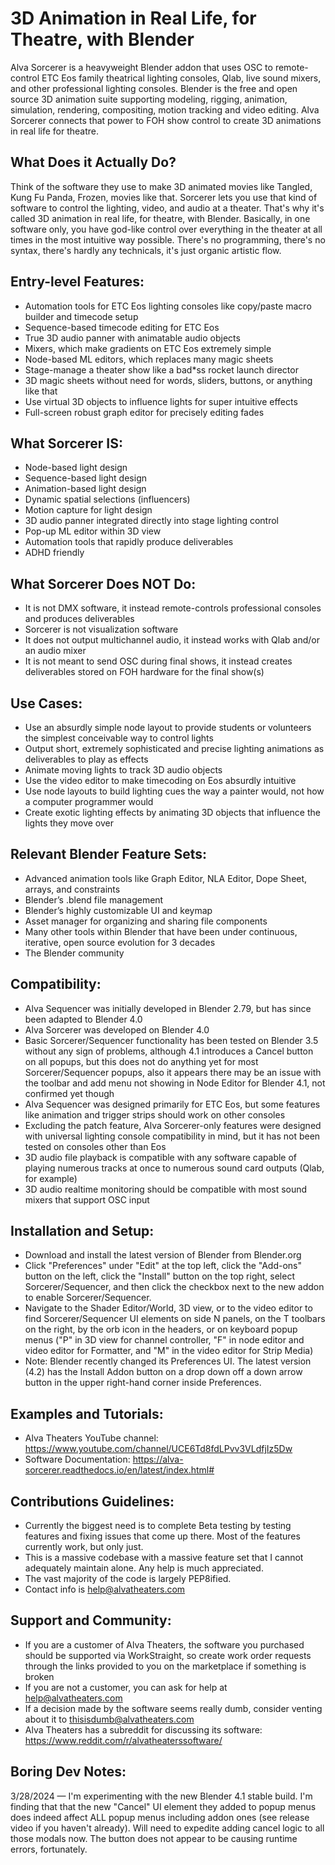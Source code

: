 **3D Animation in Real Life, for Theatre, with Blender**
======================================================================

Alva Sorcerer is a heavyweight Blender addon that uses OSC to remote-control ETC Eos family theatrical lighting consoles, Qlab, live sound mixers, and other professional lighting consoles. Blender is the free and open source 3D animation suite supporting modeling, rigging, animation, simulation, rendering, compositing, motion tracking and video editing. Alva Sorcerer connects that power to FOH show control to create 3D animations in real life for theatre.


**What Does it Actually Do?**
---------------------------------------

Think of the software they use to make 3D animated movies like Tangled, Kung Fu Panda, Frozen, movies like that. Sorcerer lets you use that kind of software to control the lighting, video, and audio at a theater. That's why it's called 3D animation in real life, for theatre, with Blender. Basically, in one software only, you have god-like control over everything in the theater at all times in the most intuitive way possible. There's no programming, there's no syntax, there's hardly any technicals, it's just organic artistic flow.


**Entry-level Features:**
---------------------------------------

- Automation tools for ETC Eos lighting consoles like copy/paste macro builder and timecode setup
- Sequence-based timecode editing for ETC Eos
- True 3D audio panner with animatable audio objects
- Mixers, which make gradients on ETC Eos extremely simple
- Node-based ML editors, which replaces many magic sheets
- Stage-manage a theater show like a bad*ss rocket launch director
- 3D magic sheets without need for words, sliders, buttons, or anything like that
- Use virtual 3D objects to influence lights for super intuitive effects
- Full-screen robust graph editor for precisely editing fades



**What Sorcerer IS:**
---------------------------------------

- Node-based light design
- Sequence-based light design
- Animation-based light design
- Dynamic spatial selections (influencers)
- Motion capture for light design
- 3D audio panner integrated directly into stage lighting control
- Pop-up ML editor within 3D view
- Automation tools that rapidly produce deliverables
- ADHD friendly


**What Sorcerer Does NOT Do:**
---------------------------------------

- It is not DMX software, it instead remote-controls professional consoles and produces deliverables
- Sorcerer is not visualization software
- It does not output multichannel audio, it instead works with Qlab and/or an audio mixer
- It is not meant to send OSC during final shows, it instead creates deliverables stored on FOH hardware for the final show(s)


**Use Cases:**
------------------

- Use an absurdly simple node layout to provide students or volunteers the simplest conceivable way to control lights
- Output short, extremely sophisticated and precise lighting animations as deliverables to play as effects
- Animate moving lights to track 3D audio objects
- Use the video editor to make timecoding on Eos absurdly intuitive
- Use node layouts to build lighting cues the way a painter would, not how a computer programmer would
- Create exotic lighting effects by animating 3D objects that influence the lights they move over


**Relevant Blender Feature Sets:**
---------------------------------------

- Advanced animation tools like Graph Editor, NLA Editor, Dope Sheet, arrays, and constraints 
- Blender’s .blend file management 
- Blender’s highly customizable UI and keymap 
- Asset manager for organizing and sharing file components
- Many other tools within Blender that have been under continuous, iterative, open source evolution for 3 decades
- The Blender community


**Compatibility:**
---------------------------------------

- Alva Sequencer was initially developed in Blender 2.79, but has since been adapted to Blender 4.0
- Alva Sorcerer was developed on Blender 4.0
- Basic Sorcerer/Sequencer functionality has been tested on Blender 3.5 without any sign of problems, although 4.1 introduces a Cancel button on all popups, but this does not do anything yet for most Sorcerer/Sequencer popups, also it appears there may be an issue with the toolbar and add menu not showing in Node Editor for Blender 4.1, not confirmed yet though
- Alva Sequencer was designed primarily for ETC Eos, but some features like animation and trigger strips should work on other consoles
- Excluding the patch feature, Alva Sorcerer-only features were designed with universal lighting console compatibility in mind, but it has not been tested on consoles other than Eos
- 3D audio file playback is compatible with any software capable of playing numerous tracks at once to numerous sound card outputs (Qlab, for example)
- 3D audio realtime monitoring should be compatible with most sound mixers that support OSC input


**Installation and Setup:**
---------------------------------------

- Download and install the latest version of Blender from Blender.org
- Click "Preferences" under "Edit" at the top left, click the "Add-ons" button on the left, click the "Install" button on the top right, select Sorcerer/Sequencer, and then click the checkbox next to the new addon to enable Sorcerer/Sequencer. 
- Navigate to the Shader Editor/World, 3D view, or to the video editor  to find Sorcerer/Sequencer UI elements on side N panels, on the T toolbars on the right, by the orb icon in the headers, or on keyboard popup menus ("P" in 3D view for channel controller, "F" in node editor and video editor for Formatter, and "M" in the video editor for Strip Media)
- Note: Blender recently changed its Preferences UI. The latest version (4.2) has the Install Addon button on a drop down off a down arrow button in the upper right-hand corner inside Preferences.


**Examples and Tutorials:**
---------------------------------------

- Alva Theaters YouTube channel: https://www.youtube.com/channel/UCE6Td8fdLPvv3VLdfjIz5Dw
- Software Documentation: https://alva-sorcerer.readthedocs.io/en/latest/index.html#


**Contributions Guidelines:**
---------------------------------------

- Currently the biggest need is to complete Beta testing by testing features and fixing issues that come up there. Most of the features currently work, but only just.
- This is a massive codebase with a massive feature set that I cannot adequately maintain alone. Any help is much appreciated.
- The vast majority of the code is largely PEP8ified.
- Contact info is help@alvatheaters.com


**Support and Community:**
---------------------------------------

- If you are a customer of Alva Theaters, the software you purchased should be supported via WorkStraight, so create work order requests through the links provided to you on the marketplace if something is broken
- If you are not a customer, you can ask for help at help@alvatheaters.com
- If a decision made by the software seems really dumb, consider venting about it to thisisdumb@alvatheaters.com
- Alva Theaters has a subreddit for discussing its software: https://www.reddit.com/r/alvatheaterssoftware/


**Boring Dev Notes:**
------------------------
3/28/2024 — I'm experimenting with the new Blender 4.1 stable build. I'm finding that that the new "Cancel" UI element they added to popup menus does indeed affect ALL popup menus including addon ones (see release video if you haven't already). Will need to expedite adding cancel logic to all those modals now. The button does not appear to be causing runtime errors, fortunately.
